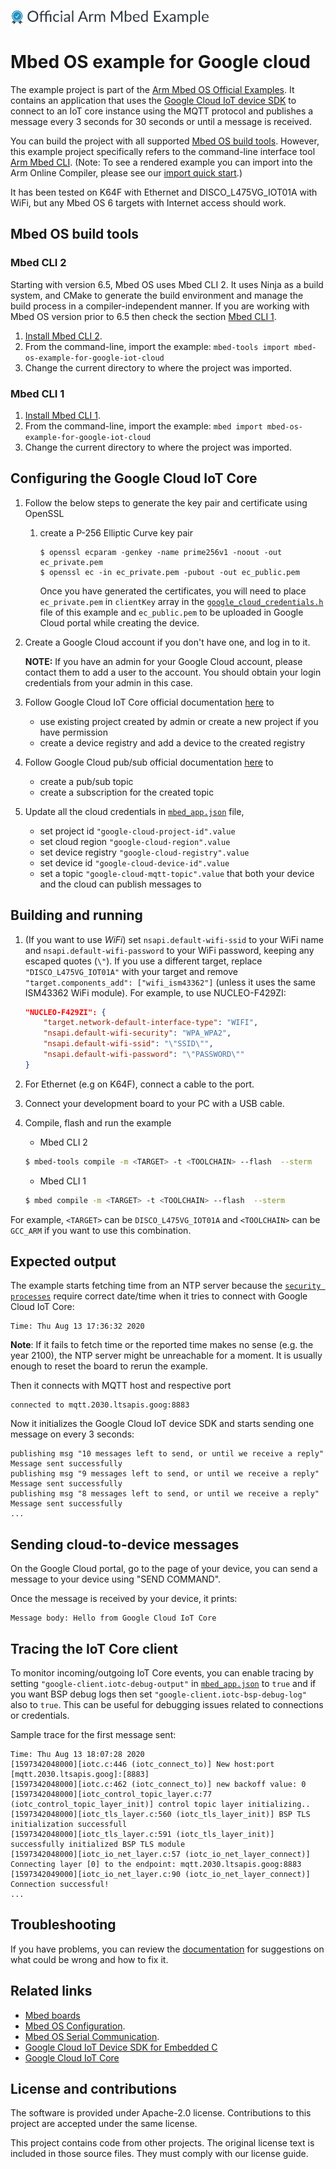 ﻿![](./resources/official_armmbed_example_badge.png)

# Mbed OS example for Google cloud

The example project is part of the [Arm Mbed OS Official Examples](https://os.mbed.com/code/). It contains an application that uses the [Google Cloud IoT device SDK](https://github.com/GoogleCloudPlatform/iot-device-sdk-embedded-c/) to connect to an IoT core instance using the MQTT protocol and publishes a message every 3 seconds for 30 seconds or until a message is received.

You can build the project with all supported [Mbed OS build tools](https://os.mbed.com/docs/mbed-os/latest/tools/index.html). However, this example project specifically refers to the command-line interface tool [Arm Mbed CLI](https://github.com/ARMmbed/mbed-cli#installing-mbed-cli).
(Note: To see a rendered example you can import into the Arm Online Compiler, please see our [import quick start](https://os.mbed.com/docs/mbed-os/latest/quick-start/online-with-the-online-compiler.html#importing-the-code).)

It has been tested on K64F with Ethernet and DISCO_L475VG_IOT01A with WiFi, but any Mbed OS 6 targets with Internet access should work.

## Mbed OS build tools

### Mbed CLI 2
Starting with version 6.5, Mbed OS uses Mbed CLI 2. It uses Ninja as a build system, and CMake to generate the build environment and manage the build process in a compiler-independent manner. If you are working with Mbed OS version prior to 6.5 then check the section [Mbed CLI 1](#mbed-cli-1).
1. [Install Mbed CLI 2](https://os.mbed.com/docs/mbed-os/latest/build-tools/install-or-upgrade.html).
1. From the command-line, import the example: `mbed-tools import mbed-os-example-for-google-iot-cloud`
1. Change the current directory to where the project was imported.

### Mbed CLI 1
1. [Install Mbed CLI 1](https://os.mbed.com/docs/mbed-os/latest/quick-start/offline-with-mbed-cli.html).
1. From the command-line, import the example: `mbed import mbed-os-example-for-google-iot-cloud`
1. Change the current directory to where the project was imported.

## Configuring the Google Cloud IoT Core

1. Follow the below steps to generate the key pair and certificate using OpenSSL

    1. create a P-256 Elliptic Curve key pair
        ```
        $ openssl ecparam -genkey -name prime256v1 -noout -out ec_private.pem
        $ openssl ec -in ec_private.pem -pubout -out ec_public.pem        
        ```
        Once you have generated the certificates, you will need to place `ec_private.pem` in `clientKey` array in the [`google_cloud_credentials.h`](./google_cloud_credentials.h) file of this example and `ec_public.pem` to be uploaded in Google Cloud portal while creating the device.

1. Create a Google Cloud account if you don't have one, and log in to it.

    __NOTE:__ If you have an admin for your Google Cloud account, please contact them to add a user to the account. You should obtain your login credentials from your admin in this case.

1. Follow Google Cloud IoT Core official documentation [here](https://cloud.google.com/iot/docs/how-tos) to
    * use existing project created by admin or create a new project if you have permission
    * create a device registry and add a device to the created registry
1. Follow Google Cloud pub/sub official documentation [here](https://cloud.google.com/pubsub/docs) to
    * create a pub/sub topic
    * create a subscription for the created topic

1. Update all the cloud credentials in [`mbed_app.json`](./mbed_app.json) file,
    * set project id `"google-cloud-project-id".value`
    * set cloud region `"google-cloud-region".value`
    * set device registry `"google-cloud-registry".value`
    * set device id `"google-cloud-device-id".value`
    * set a topic `"google-cloud-mqtt-topic".value` that both your device and the cloud can publish messages to

## Building and running

1. (If you want to use *WiFi*) set `nsapi.default-wifi-ssid` to your WiFi name and `nsapi.default-wifi-password` to your WiFi password, keeping any escaped quotes (`\"`). If you use a different target, replace `"DISCO_L475VG_IOT01A"` with your target and remove `"target.components_add": ["wifi_ism43362"]` (unless it uses the same ISM43362 WiFi module). For example, to use NUCLEO-F429ZI:
    ```json
    "NUCLEO-F429ZI": {
        "target.network-default-interface-type": "WIFI",
        "nsapi.default-wifi-security": "WPA_WPA2",
        "nsapi.default-wifi-ssid": "\"SSID\"",
        "nsapi.default-wifi-password": "\"PASSWORD\""
    }
    ```

1. For Ethernet (e.g on K64F), connect a cable to the port.
1. Connect your development board to your PC with a USB cable.
1. Compile, flash and run the example

    * Mbed CLI 2

    ```bash
    $ mbed-tools compile -m <TARGET> -t <TOOLCHAIN> --flash  --sterm
    ```

    * Mbed CLI 1

    ```bash
    $ mbed compile -m <TARGET> -t <TOOLCHAIN> --flash  --sterm
    ```

For example, `<TARGET>` can be `DISCO_L475VG_IOT01A` and `<TOOLCHAIN>` can be `GCC_ARM` if you want to use this combination.

## Expected output

The example starts fetching time from an NTP server because the [`security processes`](https://github.com/GoogleCloudPlatform/iot-device-sdk-embedded-c/blob/master/doc/user_guide.md#accurate-real-time-clock) require correct date/time when it tries to connect with Google Cloud IoT Core:
```
Time: Thu Aug 13 17:36:32 2020
```
**Note**: If it fails to fetch time or the reported time makes no sense (e.g. the year 2100), the NTP server might be unreachable for a moment. It is usually enough to reset the board to rerun the example.

Then it connects with MQTT host and respective port
```
connected to mqtt.2030.ltsapis.goog:8883
```

Now it initializes the Google Cloud IoT device SDK and starts sending one message on every 3 seconds:
```
publishing msg "10 messages left to send, or until we receive a reply"
Message sent successfully
publishing msg "9 messages left to send, or until we receive a reply"
Message sent successfully
publishing msg "8 messages left to send, or until we receive a reply"
Message sent successfully
...
```
## Sending cloud-to-device messages

On the Google Cloud portal, go to the page of your device, you can send a message to your device using "SEND COMMAND".

Once the message is received by your device, it prints:
```
Message body: Hello from Google Cloud IoT Core
```

## Tracing the IoT Core client

To monitor incoming/outgoing IoT Core events, you can enable tracing by setting `"google-client.iotc-debug-output"` in [`mbed_app.json`](./mbed_app.json) to `true` and if you want BSP debug logs then set `"google-client.iotc-bsp-debug-log"` also to `true`. This can be useful for debugging issues related to connections or credentials.

Sample trace for the first message sent:

```
Time: Thu Aug 13 18:07:28 2020
[1597342048000][iotc.c:446 (iotc_connect_to)] New host:port [mqtt.2030.ltsapis.goog]:[8883]
[1597342048000][iotc.c:462 (iotc_connect_to)] new backoff value: 0
[1597342048000][iotc_control_topic_layer.c:77 (iotc_control_topic_layer_init)] control topic layer initializing..
[1597342048000][iotc_tls_layer.c:560 (iotc_tls_layer_init)] BSP TLS initialization successfull
[1597342048000][iotc_tls_layer.c:591 (iotc_tls_layer_init)] successfully initialized BSP TLS module
[1597342048000][iotc_io_net_layer.c:57 (iotc_io_net_layer_connect)] Connecting layer [0] to the endpoint: mqtt.2030.ltsapis.goog:8883
[1597342049000][iotc_io_net_layer.c:90 (iotc_io_net_layer_connect)] Connection successful!
...
```

## Troubleshooting
If you have problems, you can review the [documentation](https://os.mbed.com/docs/latest/tutorials/debugging.html) for suggestions on what could be wrong and how to fix it.

## Related links
* [Mbed boards](https://os.mbed.com/platforms/)
* [Mbed OS Configuration](https://os.mbed.com/docs/latest/reference/configuration.html).
* [Mbed OS Serial Communication](https://os.mbed.com/docs/latest/tutorials/serial-communication.html).
* [Google Cloud IoT Device SDK for Embedded C](https://github.com/GoogleCloudPlatform/iot-device-sdk-embedded-c)
* [Google Cloud IoT Core](https://cloud.google.com/iot-core)

## License and contributions

The software is provided under Apache-2.0 license. Contributions to this project are accepted under the same license.

This project contains code from other projects. The original license text is included in those source files. They must comply with our license guide.
